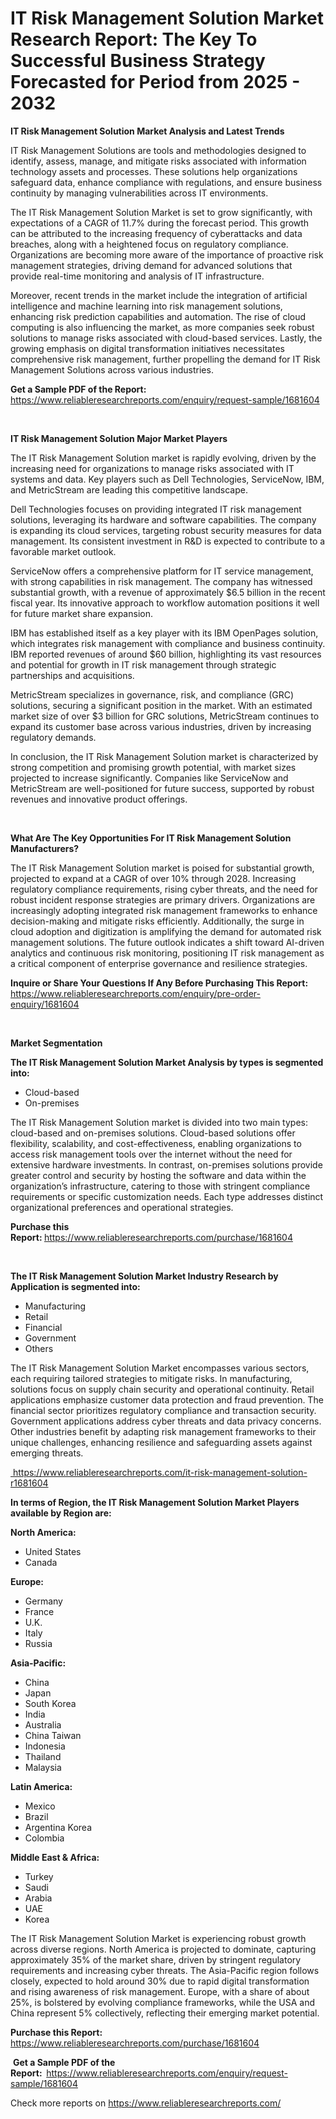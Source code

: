 <p><h1>IT Risk Management Solution Market Research Report: The Key To Successful Business Strategy Forecasted for Period from 2025 - 2032</h1></p><p><strong>IT Risk Management Solution Market Analysis and Latest Trends</strong></p>
<p><p>IT Risk Management Solutions are tools and methodologies designed to identify, assess, manage, and mitigate risks associated with information technology assets and processes. These solutions help organizations safeguard data, enhance compliance with regulations, and ensure business continuity by managing vulnerabilities across IT environments.</p><p>The IT Risk Management Solution Market is set to grow significantly, with expectations of a CAGR of 11.7% during the forecast period. This growth can be attributed to the increasing frequency of cyberattacks and data breaches, along with a heightened focus on regulatory compliance. Organizations are becoming more aware of the importance of proactive risk management strategies, driving demand for advanced solutions that provide real-time monitoring and analysis of IT infrastructure.</p><p>Moreover, recent trends in the market include the integration of artificial intelligence and machine learning into risk management solutions, enhancing risk prediction capabilities and automation. The rise of cloud computing is also influencing the market, as more companies seek robust solutions to manage risks associated with cloud-based services. Lastly, the growing emphasis on digital transformation initiatives necessitates comprehensive risk management, further propelling the demand for IT Risk Management Solutions across various industries.</p></p>
<p><strong>Get a Sample PDF of the Report:&nbsp;</strong> <a href="https://www.reliableresearchreports.com/enquiry/request-sample/1681604?utm_campaign=3250&utm_medium=2&utm_source=Github&utm_content=ia&utm_term=24032025&utm_id=it-risk-management-solution">https://www.reliableresearchreports.com/enquiry/request-sample/1681604</a></p>
<p>&nbsp;</p>
<p><strong>IT Risk Management Solution Major Market Players</strong></p>
<p><p>The IT Risk Management Solution market is rapidly evolving, driven by the increasing need for organizations to manage risks associated with IT systems and data. Key players such as Dell Technologies, ServiceNow, IBM, and MetricStream are leading this competitive landscape.</p><p>Dell Technologies focuses on providing integrated IT risk management solutions, leveraging its hardware and software capabilities. The company is expanding its cloud services, targeting robust security measures for data management. Its consistent investment in R&D is expected to contribute to a favorable market outlook.</p><p>ServiceNow offers a comprehensive platform for IT service management, with strong capabilities in risk management. The company has witnessed substantial growth, with a revenue of approximately $6.5 billion in the recent fiscal year. Its innovative approach to workflow automation positions it well for future market share expansion.</p><p>IBM has established itself as a key player with its IBM OpenPages solution, which integrates risk management with compliance and business continuity. IBM reported revenues of around $60 billion, highlighting its vast resources and potential for growth in IT risk management through strategic partnerships and acquisitions.</p><p>MetricStream specializes in governance, risk, and compliance (GRC) solutions, securing a significant position in the market. With an estimated market size of over $3 billion for GRC solutions, MetricStream continues to expand its customer base across various industries, driven by increasing regulatory demands.</p><p>In conclusion, the IT Risk Management Solution market is characterized by strong competition and promising growth potential, with market sizes projected to increase significantly. Companies like ServiceNow and MetricStream are well-positioned for future success, supported by robust revenues and innovative product offerings.</p></p>
<p>&nbsp;</p>
<p><strong>What Are The Key Opportunities For IT Risk Management Solution Manufacturers?</strong></p>
<p><p>The IT Risk Management Solution market is poised for substantial growth, projected to expand at a CAGR of over 10% through 2028. Increasing regulatory compliance requirements, rising cyber threats, and the need for robust incident response strategies are primary drivers. Organizations are increasingly adopting integrated risk management frameworks to enhance decision-making and mitigate risks efficiently. Additionally, the surge in cloud adoption and digitization is amplifying the demand for automated risk management solutions. The future outlook indicates a shift toward AI-driven analytics and continuous risk monitoring, positioning IT risk management as a critical component of enterprise governance and resilience strategies.</p></p>
<p><strong>Inquire or Share Your Questions If Any Before Purchasing This Report:</strong> <a href="https://www.reliableresearchreports.com/enquiry/pre-order-enquiry/1681604?utm_campaign=3250&utm_medium=2&utm_source=Github&utm_content=ia&utm_term=24032025&utm_id=it-risk-management-solution">https://www.reliableresearchreports.com/enquiry/pre-order-enquiry/1681604</a></p>
<p>&nbsp;</p>
<p><strong>Market Segmentation</strong></p>
<p><strong>The IT Risk Management Solution Market Analysis by types is segmented into:</strong></p>
<p><ul><li>Cloud-based</li><li>On-premises</li></ul></p>
<p><p>The IT Risk Management Solution market is divided into two main types: cloud-based and on-premises solutions. Cloud-based solutions offer flexibility, scalability, and cost-effectiveness, enabling organizations to access risk management tools over the internet without the need for extensive hardware investments. In contrast, on-premises solutions provide greater control and security by hosting the software and data within the organization’s infrastructure, catering to those with stringent compliance requirements or specific customization needs. Each type addresses distinct organizational preferences and operational strategies.</p></p>
<p><strong>Purchase this Report:&nbsp;</strong><a href="https://www.reliableresearchreports.com/purchase/1681604?utm_campaign=3250&utm_medium=2&utm_source=Github&utm_content=ia&utm_term=24032025&utm_id=it-risk-management-solution">https://www.reliableresearchreports.com/purchase/1681604</a></p>
<p>&nbsp;</p>
<p><strong>The IT Risk Management Solution Market Industry Research by Application is segmented into:</strong></p>
<p><ul><li>Manufacturing</li><li>Retail</li><li>Financial</li><li>Government</li><li>Others</li></ul></p>
<p><p>The IT Risk Management Solution Market encompasses various sectors, each requiring tailored strategies to mitigate risks. In manufacturing, solutions focus on supply chain security and operational continuity. Retail applications emphasize customer data protection and fraud prevention. The financial sector prioritizes regulatory compliance and transaction security. Government applications address cyber threats and data privacy concerns. Other industries benefit by adapting risk management frameworks to their unique challenges, enhancing resilience and safeguarding assets against emerging threats.</p></p>
<p><a href="https://www.reliableresearchreports.com/it-risk-management-solution-r1681604?utm_campaign=3250&utm_medium=2&utm_source=Github&utm_content=ia&utm_term=24032025&utm_id=it-risk-management-solution">&nbsp;https://www.reliableresearchreports.com/it-risk-management-solution-r1681604</a></p>
<p><strong>In terms of Region, the IT Risk Management Solution Market Players available by Region are:</strong></p>
<p>
    <p> <strong> North America: </strong>
        <ul>
            <li>United States</li>
            <li>Canada</li>
        </ul>
        </p> 
    <p> <strong> Europe: </strong>
        <ul>
            <li>Germany</li>
            <li>France</li>
            <li>U.K.</li>
            <li>Italy</li>
            <li>Russia</li>
        </ul>
        </p> 
    <p> <strong> Asia-Pacific: </strong>
        <ul>
            <li>China</li>
            <li>Japan</li>
            <li>South Korea</li>
            <li>India</li>
            <li>Australia</li>
            <li>China Taiwan</li>
            <li>Indonesia</li>
            <li>Thailand</li>
            <li>Malaysia</li>
        </ul>
        </p> 
    <p> <strong> Latin America: </strong>
        <ul>
            <li>Mexico</li>
            <li>Brazil</li>
            <li>Argentina Korea</li>
            <li>Colombia</li>
        </ul>
        </p> 
    <p> <strong> Middle East & Africa: </strong>
        <ul>
            <li>Turkey</li>
            <li>Saudi</li>
            <li>Arabia</li>
            <li>UAE</li>
            <li>Korea</li>
        </ul>
    </p>
    </p>
<p><p>The IT Risk Management Solution Market is experiencing robust growth across diverse regions. North America is projected to dominate, capturing approximately 35% of the market share, driven by stringent regulatory requirements and increasing cyber threats. The Asia-Pacific region follows closely, expected to hold around 30% due to rapid digital transformation and rising awareness of risk management. Europe, with a share of about 25%, is bolstered by evolving compliance frameworks, while the USA and China represent 5% collectively, reflecting their emerging market potential.</p></p>
<p><strong>Purchase this Report: </strong><a href="https://www.reliableresearchreports.com/purchase/1681604?utm_campaign=3250&utm_medium=2&utm_source=Github&utm_content=ia&utm_term=24032025&utm_id=it-risk-management-solution">https://www.reliableresearchreports.com/purchase/1681604</a></p>
<p>&nbsp;<strong>Get a Sample PDF of the Report:&nbsp;&nbsp;</strong><a href="https://www.reliableresearchreports.com/enquiry/request-sample/1681604?utm_campaign=3250&utm_medium=2&utm_source=Github&utm_content=ia&utm_term=24032025&utm_id=it-risk-management-solution">https://www.reliableresearchreports.com/enquiry/request-sample/1681604</a></p>
<p><strong></strong></p>
<p>Check more reports on <a href="https://www.reliableresearchreports.com/?utm_campaign=3250&utm_medium=2&utm_source=Github&utm_content=ia&utm_term=24032025&utm_id=it-risk-management-solution">https://www.reliableresearchreports.com/</a></p>